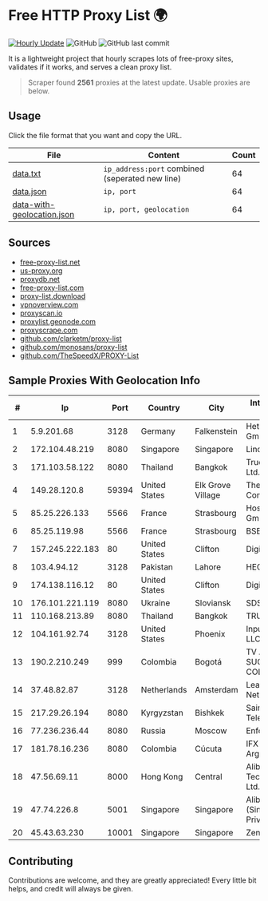 
# Free HTTP Proxy List 🌍

[![Hourly Update](https://github.com/mertguvencli/http-proxy-list/actions/workflows/main.yml/badge.svg?branch=main)](https://github.com/mertguvencli/http-proxy-list/actions/workflows/main.yml)
![GitHub](https://img.shields.io/github/license/mertguvencli/http-proxy-list)
![GitHub last commit](https://img.shields.io/github/last-commit/mertguvencli/http-proxy-list)

It is a lightweight project that hourly scrapes lots of free-proxy sites, validates if it works, and serves a clean proxy list.


> Scraper found **2561** proxies at the latest update. Usable proxies are below.

## Usage

Click the file format that you want and copy the URL.


|File|Content|Count|
|----|-------|-----|
|[data.txt](https://raw.githubusercontent.com/mertguvencli/http-proxy-list/main/proxy-list/data.txt)|`ip_address:port` combined (seperated new line)|64|
|[data.json](https://raw.githubusercontent.com/mertguvencli/http-proxy-list/main/proxy-list/data.json)|`ip, port`|64|
|[data-with-geolocation.json](https://raw.githubusercontent.com/mertguvencli/http-proxy-list/main/proxy-list/data-with-geolocation.json)|`ip, port, geolocation`|64|

## Sources

* [free-proxy-list.net](https://free-proxy-list.net)
* [us-proxy.org](https://www.us-proxy.org)
* [proxydb.net](http://proxydb.net)
* [free-proxy-list.com](https://free-proxy-list.com/?page=&port=&type%5B%5D=http&type%5B%5D=https&up_time=0&search=Search)
* [proxy-list.download](https://www.proxy-list.download/HTTP)
* [vpnoverview.com](https://vpnoverview.com/privacy/anonymous-browsing/free-proxy-servers)
* [proxyscan.io](https://www.proxyscan.io)
* [proxylist.geonode.com](https://proxylist.geonode.com/api/proxy-list?limit=300&page=1&sort_by=lastChecked&sort_type=desc&protocols=http,https)
* [proxyscrape.com](https://api.proxyscrape.com/v2/?request=displayproxies&protocol=http&timeout=10000&country=all&ssl=all&anonymity=all)
* [github.com/clarketm/proxy-list](https://raw.githubusercontent.com/clarketm/proxy-list/master/proxy-list-raw.txt)
* [github.com/monosans/proxy-list](https://raw.githubusercontent.com/monosans/proxy-list/main/proxies/http.txt)
* [github.com/TheSpeedX/PROXY-List](https://raw.githubusercontent.com/TheSpeedX/PROXY-List/master/http.txt)


## Sample Proxies With Geolocation Info

|#|Ip|Port|Country|City|Internet Service Provider|
|-|--|----|-------|----|-------------------------|
|1|5.9.201.68|3128|Germany|Falkenstein|Hetzner Online GmbH|
|2|172.104.48.219|8080|Singapore|Singapore|Linode, LLC|
|3|171.103.58.122|8080|Thailand|Bangkok|True Internet Co., Ltd.|
|4|149.28.120.8|59394|United States|Elk Grove Village|The Constant Company|
|5|85.25.226.133|5566|France|Strasbourg|Host Europe GmbH|
|6|85.25.119.98|5566|France|Strasbourg|BSB-SERVICE|
|7|157.245.222.183|80|United States|Clifton|DigitalOcean, LLC|
|8|103.4.94.12|3128|Pakistan|Lahore|HEC|
|9|174.138.116.12|80|United States|Clifton|DigitalOcean, LLC|
|10|176.101.221.119|8080|Ukraine|Sloviansk|SDS-Vostok Ltd.|
|11|110.168.213.89|8080|Thailand|Bangkok|TRUENET|
|12|104.161.92.74|3128|United States|Phoenix|Input Output Flood LLC|
|13|190.2.210.249|999|Colombia|Bogotá|TV AZTECA SUCURSAL COLOMBIA|
|14|37.48.82.87|3128|Netherlands|Amsterdam|LeaseWeb Netherlands B.V.|
|15|217.29.26.194|8080|Kyrgyzstan|Bishkek|Saimanet Telecomunications|
|16|77.236.236.44|8080|Russia|Moscow|Enforta-MSK|
|17|181.78.16.236|8080|Colombia|Cúcuta|IFX Networks Argentina S.R.L|
|18|47.56.69.11|8000|Hong Kong|Central|Alibaba (US) Technology Co., Ltd.|
|19|47.74.226.8|5001|Singapore|Singapore|Alibaba Cloud (Singapore) Private Limited|
|20|45.43.63.230|10001|Singapore|Singapore|Zenlayer Inc|



## Contributing

Contributions are welcome, and they are greatly appreciated! Every
little bit helps, and credit will always be given.

